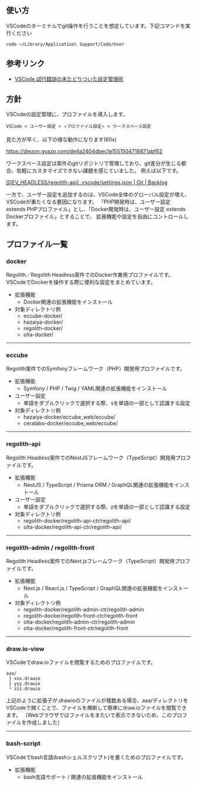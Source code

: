 ## 使い方

VSCodeのターミナルでgit操作を行うことを想定しています。下記コマンドを実行ください

```
code ~/Library/Application\ Support/Code/User
```

## 参考リンク

- [VSCode 試行錯誤の末たどりついた設定管理術](https://zenn.dev/hacobell_dev/articles/52b383c05ab408)

## 方針

VSCodeの設定管理に、プロファイルを導入します。

`VSCode < ユーザー設定 < ⭐️プロファイル設定⭐️ < ワークスペース設定`

見た方が早く、以下の様な動作になります(60s)

https://diezon.gyazo.com/de4a2404dbec1e1551504718871abf62

ワークスペース設定は案件のgitリポジトリで管理しており、git差分が生じる都合、気軽にカスタマイズできない課題を感じていました。
例えば以下です。

[[DEV_HEADLESS/regolith-api] .vscode/settings.json | Git | Backlog](https://diezon.backlog.com/git/DEV_HEADLESS/regolith-api/blob/main/.vscode/settings.json)

一方で、ユーザー設定を追加するのは、VSCode全体のグローバル設定が増え、VSCodeが重たくなる要因になります。
「PHP開発時は、ユーザー設定 extends PHPプロファイル」とし、「Docker開発時は、ユーザー設定 extends Dockerプロファイル」とすることで、
拡張機能や設定を自由にコントロールします。

## プロファイル一覧

### docker
Regolith／Regolith Headless案件でのDocker作業用プロファイルです。
VSCodeでDockerを操作する際に便利な設定をまとめています。

- 拡張機能
  - Docker関連の拡張機能をインストール
- 対象ディレクトリ例
  - eccube-docker/
  - hazaiya-docker/
  - regolith-docker/
  - olta-docker/

---
### eccube
Regolith案件でのSymfonyフレームワーク（PHP）開発用プロファイルです。

- 拡張機能
  - Symfony / PHP / Twig / YAML関連の拡張機能をインストール
- ユーザー設定
  - 単語をダブルクリックで選択する際、`$`を単語の一部として認識する設定
- 対象ディレクトリ例
  - hazaiya-docker/eccube_web/eccube/
  - ceralabo-docker/eccube_web/eccube/

---
### regolith-api
Regolith Headless案件でのNestJSフレームワーク（TypeScript）開発用プロファイルです。

- 拡張機能
  - NestJS / TypeScript / Prisma ORM / GraphQL関連の拡張機能をインストール
- ユーザー設定
  - 単語をダブルクリックで選択する際、`@`を単語の一部として認識する設定
- 対象ディレクトリ例
  - regolith-docker/regolith-api-ctr/regolith-api/
  - olta-docker/regolith-api-ctr/regolith-api/

---
### regolith-admin / regolith-front
Regolith Headless案件でのNext.jsフレームワーク（TypeScript）開発用プロファイルです。

- 拡張機能
  - Next.js / React.js / TypeScript / GraphQL関連の拡張機能をインストール
- 対象ディレクトリ例
  - regolith-docker/regolith-admin-ctr/regolith-admin
  - regolith-docker/regolith-front-ctr/regolith-front
  - olta-docker/regolith-admin-ctr/regolith-admin
  - olta-docker/regolith-front-ctr/regolith-front

---
### draw.io-view
VSCodeでdraw.ioファイルを閲覧するためのプロファイルです。

```
aaa/
 ├ xxx.drawio
 ├ yyy.drawio
 └ zzz.drawio
```

上記のように拡張子が.drawioのファイルが複数ある場合、aaa/ディレクトリをVSCodeで開くことで、ファイルを横断して簡単にdraw.ioファイルを閲覧できます。
（Webブラウザではファイルをまたいで表示できないため、このプロファイルを作成しました）

---
### bash-script
VSCodeでbash言語(bashシェルスクリプト)を書くためのプロファイルです。

- 拡張機能
  - bash言語サポート / 関連の拡張機能をインストール
